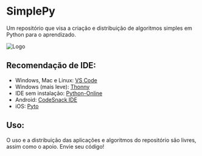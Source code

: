 # SimplePy

Um repositório que visa a criação e distribuição de algoritmos simples em Python para o aprendizado.

![Logo](/local "Logo de SimplePy")

## Recomendação de IDE:
* Windows, Mac e Linux: [VS Code](https://code.visualstudio.com/)
* Windows (mais leve): [Thonny](https://thonny.org/)
* IDE sem instalação: [Python-Online](https://www.online-python.com/)
* Android: [CodeSnack IDE](https://play.google.com/store/apps/details?id=com.cloudcompilerapp&hl=pt_BR&gl=US)
* iOS: [Pyto](https://apps.apple.com/br/app/pyto-python-3/id1436650069?l=en)

## Uso:
O uso e a distribuição das aplicações e algoritmos do repositório são livres, assim como o apoio. Envie seu código!
